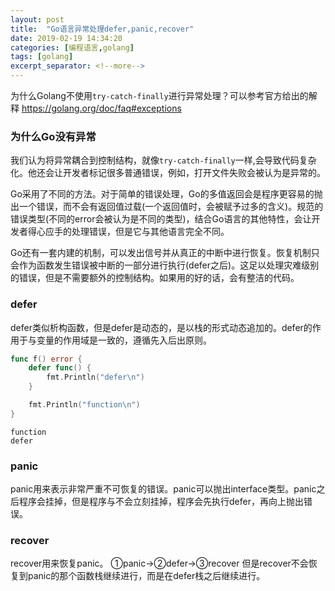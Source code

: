 ```yaml
---
layout: post
title:  "Go语言异常处理defer,panic,recover"
date: 2019-02-19 14:34:20
categories: [编程语言,golang]
tags: [golang]
excerpt_separator: <!--more-->
---
```

为什么Golang不使用`try-catch-finally`进行异常处理？可以参考官方给出的解释
https://golang.org/doc/faq#exceptions
<!--more-->

### 为什么Go没有异常

我们认为将异常耦合到控制结构，就像`try-catch-finally`一样,会导致代码复杂化。他还会让开发者标记很多普通错误，例如，打开文件失败会被认为是异常的。

Go采用了不同的方法。对于简单的错误处理，Go的多值返回会是程序更容易的抛出一个错误，而不会有返回值过载(一个返回值时，会被赋予过多的含义)。规范的错误类型(不同的error会被认为是不同的类型)，结合Go语言的其他特性，会让开发者得心应手的处理错误，但是它与其他语言完全不同。

Go还有一套内建的机制，可以发出信号并从真正的中断中进行恢复。恢复机制只会作为函数发生错误被中断的一部分进行执行(defer之后)。这足以处理灾难级别的错误，但是不需要额外的控制结构。如果用的好的话，会有整洁的代码。

### defer

defer类似析构函数，但是defer是动态的，是以栈的形式动态追加的。defer的作用于与变量的作用域是一致的，遵循先入后出原则。

``` Go
func f() error {
    defer func() {
        fmt.Println("defer\n")
    }

    fmt.Println("function\n")
}
```

``` text
function
defer
```

### panic

panic用来表示非常严重不可恢复的错误。panic可以抛出interface类型。panic之后程序会挂掉，但是程序与不会立刻挂掉，程序会先执行defer，再向上抛出错误。

### recover

recover用来恢复panic。
①panic→②defer→③recover
但是recover不会恢复到panic的那个函数栈继续进行，而是在defer栈之后继续进行。
